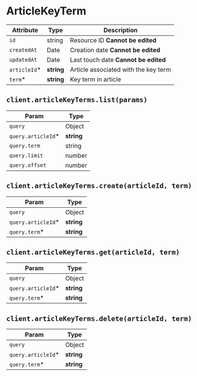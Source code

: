 # ArticleKeyTerm

| Attribute | Type | Description |
| --------- | ---- | ----------- |
| `id`         | string     | Resource ID **Cannot be edited** |
| `createdAt`  | Date       | Creation date **Cannot be edited** |
| `updatedAt`  | Date       | Last touch date **Cannot be edited** |
| `articleId`* | **string** | Article associated with the key term |
| `term`*      | **string** | Key term in article |

## `client.articleKeyTerms.list(params)`

| Param | Type |
|-------|------|
| `query`            | Object |
| `query.articleId`* | **string** |
| `query.term`       | string |
| `query.limit`      | number |
| `query.offset`     | number |

## `client.articleKeyTerms.create(articleId, term)`

| Param | Type |
|-------|------|
| `query`            | Object |
| `query.articleId`* | **string** |
| `query.term`*      | **string** |

## `client.articleKeyTerms.get(articleId, term)`

| Param | Type |
|-------|------|
| `query`            | Object |
| `query.articleId`* | **string** |
| `query.term`*      | **string** |

## `client.articleKeyTerms.delete(articleId, term)`

| Param | Type |
|-------|------|
| `query`            | Object |
| `query.articleId`* | **string** |
| `query.term`*      | **string** |
